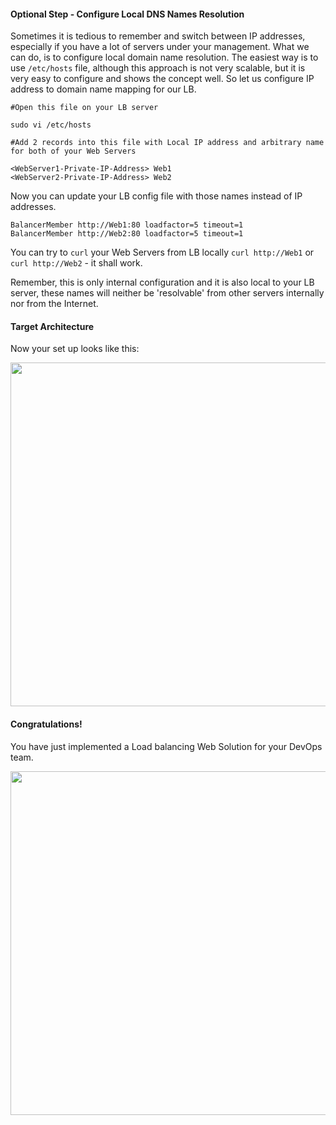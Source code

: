 #### Optional Step - Configure Local DNS Names Resolution

Sometimes it is tedious to remember and switch between IP addresses, especially if you have a lot of servers under your management.
What we can do, is to configure local domain name resolution. The easiest way is to use `/etc/hosts` file, although this approach is not very scalable, but it is very easy to configure and shows the concept well. So let us configure IP address to domain name mapping for our LB.

```
#Open this file on your LB server

sudo vi /etc/hosts

#Add 2 records into this file with Local IP address and arbitrary name for both of your Web Servers

<WebServer1-Private-IP-Address> Web1
<WebServer2-Private-IP-Address> Web2
```

Now you can update your LB config file with those names instead of IP addresses.

```
BalancerMember http://Web1:80 loadfactor=5 timeout=1
BalancerMember http://Web2:80 loadfactor=5 timeout=1
```

You can try to `curl` your Web Servers from LB locally `curl http://Web1` or `curl http://Web2` - it shall work.

Remember, this is only internal configuration and it is also local to your LB server, these names will neither be 'resolvable' from other servers internally nor from the Internet.

#### Target Architecture

Now your set up looks like this:

<img src="https://darey-io-nonprod-pbl-projects.s3.eu-west-2.amazonaws.com/project8/project8_final.png" width="936px" height="550px">

#### Congratulations! 

You have just implemented a Load balancing Web Solution for your DevOps team.

<img src="https://darey-io-nonprod-pbl-projects.s3.eu-west-2.amazonaws.com/project8/proj_8_complete.jpg" width="936px" height="550px">

